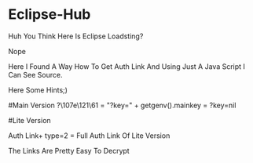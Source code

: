 # Eclipse-Hub
Huh You Think Here Is Eclipse Loadsting?

Nope

Here I Found A Way How To Get Auth Link And Using Just A Java Script I Can See Source.

Here Some Hints;)

#Main Version
\?\107e\121\61 =  "?key=" + getgenv().mainkey = ?key=nil

#Lite Version

Auth Link+ type=2 = Full Auth Link Of Lite Version

The Links Are Pretty Easy To Decrypt
